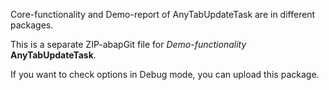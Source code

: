 Core-functionality and Demo-report of AnyTabUpdateTask are in different packages.

This is a separate ZIP-abapGit file for *Demo-functionality* **AnyTabUpdateTask**.

If you want to check options in Debug mode, you can upload this package.


